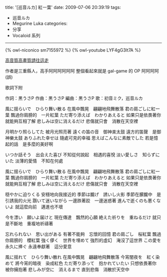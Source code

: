 title: '[巡音ルカ] 紅一葉'
date: 2009-07-06 20:39:19
tags:
- 巡音ルカ
- Megurine Luka
categories:
- 分享
- Vocaloid 系列
---

{% owl-niconico sm7155972 %}
{% owl-youtube LYF4gG3lt7A %}

[高音質高畫質請往這走](http://nico.pixnet.net/blog/post/28012929)

作者是三重縣人，高手阿阿阿阿阿阿
整個看起來就是 gal-game 的 OP 阿阿阿阿 (誤)

歌詞下附

<!-- more -->

作詞：黒うさP
作曲：黒うさP
編曲：黒うさP
歌：初音ミク，巡音ルカ

風に揺らいで　ひらり舞い散る
在風中飄晃　翩翩地飛舞散落
君の肩ごしに紅一葉
飄過你肩膀的　一片紅葉
ただ寄り添えば　わかりあえると
如果只是依畏著你　就能夠互相了解
悲しみは空に消えるだけ
悲傷就只會　消散在天空裡

月明かり照らしてた
被月光照亮著
遠くの笛の音　御神楽太鼓
遠方的笛聲　是御神樂太鼓
ありふれた幸せは
隨處可見的幸福
思えばこんなに素敵でした
若是憶起的話　是多麼的美好啊

いつか話そう　出会えた喜び
不知從何說起　相遇的喜悅
淡い愛しさ　知らずにいた
淡薄的愛情　不知在何處

風に揺らいで　ひらり舞い散る
在風中飄晃　翩翩地飛舞散落
君の肩ごしに紅一葉
飄過你肩膀的　一片紅葉
ただ寄り添えば　わかりあえると
如果只是依畏著你　就能夠互相了解
悲しみは空に消えるだけ
悲傷就只會　消散在天空裡

穏やかに迫りくる
安穩地向我接近的
季節は朧げ　誘いし火影
季節在朦朧中　是引誘我的火光
躓いて迷いながら
一邊跌著跤　一邊迷惑著
進んで逝くのも悪くないよ
就這麼向前　邁進也不壞

今を漂い　願いよ届けと
現在傳達　飄然的心願
絶えた祈りを　重ねるだけ
就只是不斷地　重複地祈禱著

忘れられない　思い出がある
有著不能夠　忘懷的回憶
君の肩ごし　桜紅葉
飄過你肩膀的　櫻紅葉
強く儚く　世界を埋めて
強烈的虛幻　淹沒了這世界
この愛を　永久に捧ぐ
永遠奉獻著　這分愛意

風に揺れて　ひらり舞い散れ
在風中飄晃　翩翩地飛舞散落
今宵闇夜を　紅く染めて
將今宵的暗夜　染成紅色
ただ寄り添って　抱かれていたい
只想依畏著你　被你擁抱著
悲しみが空に　消えるまで
直到悲傷　消散於天空中